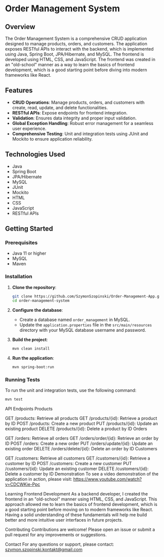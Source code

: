 # Order Management System

## Overview

The Order Management System is a comprehensive CRUD application designed to manage products, orders, and customers. The application exposes RESTful APIs to interact with the backend, which is implemented using Java, Spring Boot, JPA/Hibernate, and MySQL. The frontend is developed using HTML, CSS, and JavaScript. The frontend was created in an "old-school" manner as a way to learn the basics of frontend development, which is a good starting point before diving into modern frameworks like React.

## Features

- **CRUD Operations**: Manage products, orders, and customers with create, read, update, and delete functionalities.
- **RESTful APIs**: Expose endpoints for frontend integration.
- **Validation**: Ensures data integrity and proper input validation.
- **Global Exception Handling**: Robust error management for a seamless user experience.
- **Comprehensive Testing**: Unit and integration tests using JUnit and Mockito to ensure application reliability.

## Technologies Used

- Java
- Spring Boot
- JPA/Hibernate
- MySQL
- JUnit
- Mockito
- HTML
- CSS
- JavaScript
- RESTful APIs

## Getting Started

### Prerequisites

- Java 11 or higher
- MySQL
- Maven

### Installation

1. **Clone the repository**:

   ```bash
   git clone https://github.com/SzymonSzopinski/Order-Management-App.git
   cd order-management-system
   ```

2. **Configure the database**:

   - Create a database named `order_management` in MySQL.
   - Update the `application.properties` file in the `src/main/resources` directory with your MySQL database username and password.

3. **Build the project**:

   ```bash
   mvn clean install
   ```

4. **Run the application**:
   ```bash
   mvn spring-boot:run
   ```

### Running Tests

To run the unit and integration tests, use the following command:

```bash
mvn test
```

API Endpoints
Products

GET /products: Retrieve all products
GET /products/{id}: Retrieve a product by ID
POST /products: Create a new product
PUT /products/{id}: Update an existing product
DELETE /products/{id}: Delete a product by ID
Orders

GET /orders: Retrieve all orders
GET /orders/order/{id}: Retrieve an order by ID
POST /orders: Create a new order
PUT /orders/update/{id}: Update an existing order
DELETE /orders/delete/{id}: Delete an order by ID
Customers

GET /customers: Retrieve all customers
GET /customers/{id}: Retrieve a customer by ID
POST /customers: Create a new customer
PUT /customers/{id}: Update an existing customer
DELETE /customers/{id}: Delete a customer by ID
Demonstration
To see a video demonstration of the application in action, please visit: https://www.youtube.com/watch?v=CDCWKie-Ppc

Learning Frontend Development
As a backend developer, I created the frontend in an "old-school" manner using HTML, CSS, and JavaScript.
This approach allowed me to learn the basics of frontend development, which is a good starting point before moving on to modern frameworks like React.
Having a solid understanding of these fundamentals will help me build better and more intuitive user interfaces in future projects.

Contributing
Contributions are welcome! Please open an issue or submit a pull request for any improvements or suggestions.

Contact
For any questions or support, please contact: szymon.szopinski.kontakt@gmail.com
